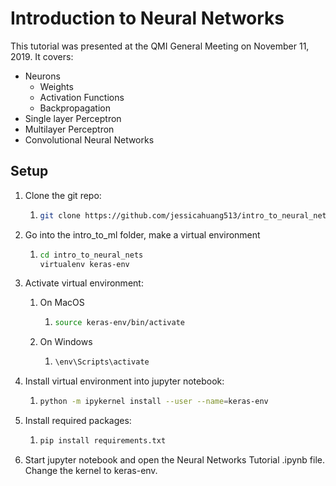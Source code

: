 # Introduction to Neural Networks

This tutorial was presented at the QMI General Meeting on November 11, 2019. It covers:

- Neurons
  - Weights
  - Activation Functions
  - Backpropagation
- Single layer Perceptron
- Multilayer Perceptron
- Convolutional Neural Networks

## Setup

1. Clone the git repo:

   1. ```bash
      git clone https://github.com/jessicahuang513/intro_to_neural_nets.git
      ```

2. Go into the intro_to_ml folder, make a virtual environment

   1. ```bash
      cd intro_to_neural_nets
      virtualenv keras-env
      ```

3. Activate virtual environment:

   1. On MacOS

      1. ```bash
         source keras-env/bin/activate
         ```

   2. On Windows

      1. ```bash
         \env\Scripts\activate
         ```

4. Install virtual environment into jupyter notebook:

   1. ```bash
      python -m ipykernel install --user --name=keras-env
      ```

5. Install required packages:

   1. ```bash
      pip install requirements.txt
      ```

6. Start jupyter notebook and open the Neural Networks Tutorial .ipynb file. Change the kernel to keras-env.

